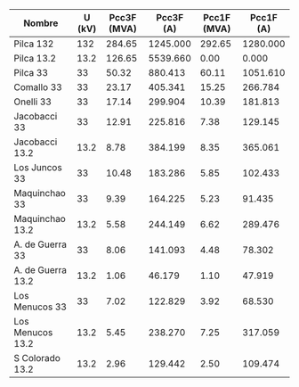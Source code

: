 | Nombre            | U (kV) | Pcc3F (MVA) | Pcc3F (A) | Pcc1F (MVA) | Pcc1F (A) |
|-------------------|--------|-------------|-----------|-------------|-----------|
| Pilca 132         | 132    | 284.65      | 1245.000  | 292.65      | 1280.000  |
| Pilca 13.2        | 13.2   | 126.65      | 5539.660 | 0.00        | 0.000     |
| Pilca 33          | 33     | 50.32       | 880.413  | 60.11       | 1051.610 |
| Comallo 33        | 33     | 23.17       | 405.341  | 15.25       | 266.784  |
| Onelli 33         | 33     | 17.14       | 299.904  | 10.39       | 181.813  |
| Jacobacci 33      | 33     | 12.91       | 225.816  | 7.38        | 129.145  |
| Jacobacci 13.2    | 13.2   | 8.78        | 384.199  | 8.35        | 365.061  |
| Los Juncos 33     | 33     | 10.48       | 183.286  | 5.85        | 102.433  |
| Maquinchao 33     | 33     | 9.39        | 164.225  | 5.23        | 91.435   |
| Maquinchao 13.2   | 13.2   | 5.58        | 244.149  | 6.62        | 289.476  |
| A. de Guerra 33   | 33     | 8.06        | 141.093  | 4.48        | 78.302   |
| A. de Guerra 13.2 | 13.2   | 1.06        | 46.179   | 1.10        | 47.919   |
| Los Menucos 33    | 33     | 7.02        | 122.829  | 3.92        | 68.530   |
| Los Menucos 13.2  | 13.2   | 5.45        | 238.270  | 7.25        | 317.059  |
| S Colorado 13.2   | 13.2   | 2.96        | 129.442  | 2.50        | 109.474  |
